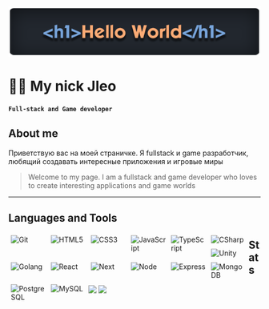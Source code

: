 <div align ='center'>
  <a href='https://github.com/mynickleo'>
    <img src='header.png' alt='Логотип профиля' />
  </a>
</div>

# 🏄‍♂️ My nick Jleo

**`Full-stack and Game developer`**

## About me
Приветствую вас на моей страничке. Я fullstack и game разработчик, любящий создавать интересные приложения и игровые миры
> Welcome to my page. I am a fullstack and game developer who loves to create interesting applications and game worlds

---

## Languages and Tools

<img align="left" alt="Git" width="70px" style="margin:5px;" src="https://cdn.jsdelivr.net/gh/devicons/devicon@latest/icons/git/git-original-wordmark.svg" />
<img align="left" alt="HTML5" width="70px" style="margin:5px;" src="https://cdn.jsdelivr.net/gh/devicons/devicon@latest/icons/html5/html5-original-wordmark.svg" />
<img align="left" alt="CSS3" width="70px" style="margin:5px;" src="https://cdn.jsdelivr.net/gh/devicons/devicon@latest/icons/css3/css3-original-wordmark.svg" />
<img align="left" alt="JavaScript" width="70px" style="margin:5px;" src="https://cdn.jsdelivr.net/gh/devicons/devicon@latest/icons/javascript/javascript-original.svg" />
<img align="left" alt="TypeScript" width="70px" style="margin:5px;" src="https://cdn.jsdelivr.net/gh/devicons/devicon@latest/icons/typescript/typescript-original.svg" />
<img align="left" alt="CSharp" width="70px" style="margin:5px;" src="https://cdn.jsdelivr.net/gh/devicons/devicon@latest/icons/csharp/csharp-original.svg" />
<img align="left" alt="Unity" width="70px" style="margin:5px;" src="https://cdn.jsdelivr.net/gh/devicons/devicon@latest/icons/unity/unity-original.svg" />
<img align="left" alt="Golang" width="70px" style="margin:5px;" src="https://cdn.jsdelivr.net/gh/devicons/devicon@latest/icons/go/go-original-wordmark.svg" />
<img align="left" alt="React" width="70px" style="margin:5px;" src="https://cdn.jsdelivr.net/gh/devicons/devicon@latest/icons/react/react-original-wordmark.svg" />
<img align="left" alt="Next" width="70px" style="margin:5px;" src="https://cdn.jsdelivr.net/gh/devicons/devicon@latest/icons/nextjs/nextjs-original.svg" />
<img align="left" alt="Node" width="70px" style="margin:5px;" src="https://cdn.jsdelivr.net/gh/devicons/devicon@latest/icons/nodejs/nodejs-original-wordmark.svg" />
<img align="left" alt="Express" width="70px" style="margin:5px;" src="https://cdn.jsdelivr.net/gh/devicons/devicon@latest/icons/express/express-original.svg" />
<img align="left" alt="MongoDB" width="70px" style="margin:5px;" src="https://cdn.jsdelivr.net/gh/devicons/devicon@latest/icons/mongodb/mongodb-original-wordmark.svg" />
<img align="left" alt="PostgreSQL" width="70px" style="margin:5px;" src="https://cdn.jsdelivr.net/gh/devicons/devicon@latest/icons/postgresql/postgresql-original-wordmark.svg" />
<img align="left" alt="MySQL" width="70px" style="margin:5px;" src="https://cdn.jsdelivr.net/gh/devicons/devicon@latest/icons/mysql/mysql-original-wordmark.svg" />

## Stats

![](https://github-profile-summary-cards.vercel.app/api/cards/repos-per-language?username=mynickleo&theme=github)
![](https://github-profile-summary-cards.vercel.app/api/cards/most-commit-language?username=mynickleo&theme=github)